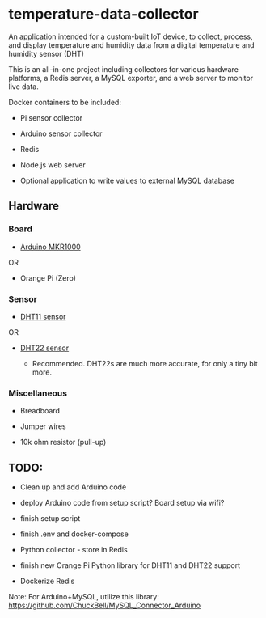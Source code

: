 # temperature-data-collector
An application intended for a custom-built IoT device, to collect, process, and display temperature and humidity data from a digital temperature and humidity sensor (DHT)

This is an all-in-one project including collectors for various hardware platforms, a Redis server, a MySQL exporter, and a web server to monitor live data.

Docker containers to be included:

- Pi sensor collector

- Arduino sensor collector

- Redis

- Node.js web server

- Optional application to write values to external MySQL database

## Hardware

### Board

- [Arduino MKR1000](https://store-usa.arduino.cc/collections/boards/products/arduino-mkr1000-wifi-with-headers-mounted)

OR

- Orange Pi (Zero)


### Sensor

- [DHT11 sensor](https://www.amazon.com/Temperature-Humidity-Digital-3-3V-5V-Raspberry/dp/B07WT2HJ4F/ref=sr_1_1?keywords=dht11+sensor&qid=1638560461&sr=8-1)

OR

- [DHT22 sensor](https://www.adafruit.com/product/385)

	- Recommended. DHT22s are much more accurate, for only a tiny bit more.

### Miscellaneous

- Breadboard

- Jumper wires

- 10k ohm resistor (pull-up)

## TODO:

- Clean up and add Arduino code

- deploy Arduino code from setup script? Board setup via wifi?

- finish setup script

- finish .env and docker-compose

- Python collector - store in Redis

- finish new Orange Pi Python library for DHT11 and DHT22 support

- Dockerize Redis

Note: For Arduino+MySQL, utilize this library: https://github.com/ChuckBell/MySQL_Connector_Arduino
